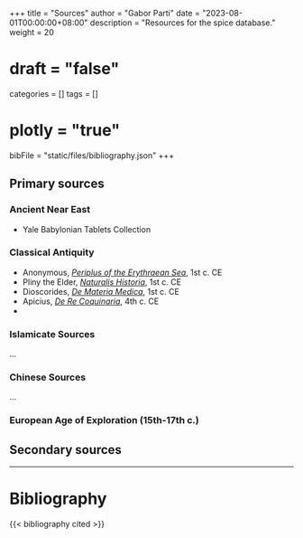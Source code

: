 +++
title = "Sources"
author = "Gabor Parti"
date = "2023-08-01T00:00:00+08:00"
description = "Resources for the spice database."
weight = 20
# draft = "false"
categories = []
tags = []
# plotly = "true"
bibFile = "static/files/bibliography.json"
+++

## Primary sources

### Ancient Near East

* Yale Babylonian Tablets Collection

### Classical Antiquity

* Anonymous, [*Periplus of the Erythraean Sea*](https://en.wikipedia.org/wiki/Periplus_of_the_Erythraean_Sea), 1st c. CE
* Pliny the Elder, [*Naturalis Historia*](https://en.wikipedia.org/wiki/Natural_History_(Pliny)), 1st c. CE
* Dioscorides, [*De Materia Medica*](https://en.wikipedia.org/wiki/De_Materia_Medica), 1st c. CE
* Apicius, [*De Re Coquinaria*](https://en.wikipedia.org/wiki/Apicius), 4th c. CE
* 

### Islamicate Sources

...

<!-- * [*al-Masalik w'al-Mamalik*](https://en.wikipedia.org/wiki/Al-Masalik_w%27al-Mamalik), Abu al-Hasan Ali ibn al-Husayn al-Mas'udi, 10th c. CE
* [*Kitab al-Tabikh*](https://en.wikipedia.org/wiki/Kitab_al-Tabikh), Ibn Sayyar al-Warraq, 10th c. CE
* [*Kitab al-Diryaq*](https://en.wikipedia.org/wiki/Kitab_al-Diryaq), Ibn al-Baitar, 13th c. CE -->
<!-- * [*Kitab al-Tabikh*](https://en.wikipedia.org/wiki/Kitab_al-Tabikh), Muhammad bin Hasan al-Baghdadi, 13th c. CE -->

### Chinese Sources

...

### European Age of Exploration (15th-17th c.)


## Secondary sources

<!-- # Resources -->


***

# Bibliography

{{< bibliography cited >}}